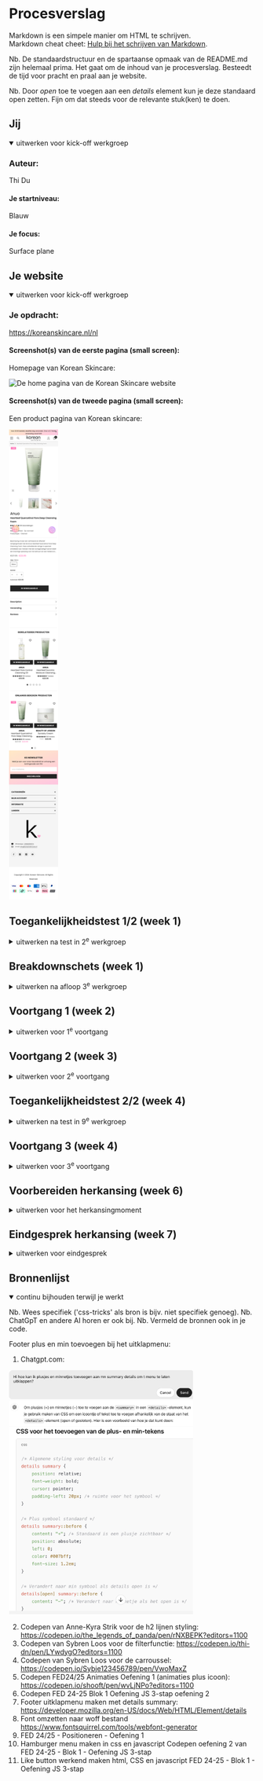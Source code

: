# Procesverslag
Markdown is een simpele manier om HTML te schrijven.  
Markdown cheat cheet: [Hulp bij het schrijven van Markdown](https://github.com/adam-p/markdown-here/wiki/Markdown-Cheatsheet).

Nb. De standaardstructuur en de spartaanse opmaak van de README.md zijn helemaal prima. Het gaat om de inhoud van je procesverslag. Besteedt de tijd voor pracht en praal aan je website.

Nb. Door *open* toe te voegen aan een *details* element kun je deze standaard open zetten. Fijn om dat steeds voor de relevante stuk(ken) te doen.





## Jij

<details open>
  <summary>uitwerken voor kick-off werkgroep</summary>

  ### Auteur:
  Thi Du

  #### Je startniveau:
  Blauw

  #### Je focus:
  Surface plane
 
</details>





## Je website

<details open>
  <summary>uitwerken voor kick-off werkgroep</summary>

  ### Je opdracht:
  https://koreanskincare.nl/nl

  #### Screenshot(s) van de eerste pagina (small screen): 
  Homepage van Korean Skincare:  

  <img src="readme-images/home-koreanskincare.png" width="100px" alt="De home pagina van de Korean Skincare website">

  #### Screenshot(s) van de tweede pagina (small screen):
  Een product pagina van Korean skincare:

  <img src="readme-images/product-koreanskincare.png" width="100px" alt="De product pagina van de Anua foaming cleanser">
 
</details>



## Toegankelijkheidstest 1/2 (week 1)

<details>
  <summary>uitwerken na test in 2<sup>e</sup> werkgroep</summary>

  ### Bevindingen
  Lijst met je bevindingen die in de test naar voren kwamen:
  - Er wordt netjes aangegeven waar je je bevindt, zoals in de navigatiebalk of in de footer.
  - Ze hebben veel list items gemaakt in de website en voor de titels veel level 3 headings
  - Linkjes bij images, buttons en tekst.
  -  Wanneer je in een toolbar bent waar de producten worden weergegeven leest hij een hele tekst voor wat nogal verwarrend is.

</details>



## Breakdownschets (week 1)

<details>
  <summary>uitwerken na afloop 3<sup>e</sup> werkgroep</summary>

  ### de hele pagina: 

  <img src="readme-images/Korean-Skincare-Home-page1-Breakdownschets.jpg" width="375px" alt="breakdown van de hele pagina">

  ### dynamisch deel (bijv menu): 

  <img src="readme-images/Korean-Skincare-Product-page2-Breakdownschets.jpg" width="375px" alt="breakdown van een dynamisch deel">

</details>




## Voortgang 1 (week 2)

<details>
  <summary>uitwerken voor 1<sup>e</sup> voortgang</summary>

  ### Stand van zaken
  Hier dit ging goed & dit was lastig (neem ook screenshots op van delen van je website en code)

  In deze week ging ik vooral de website bekijken die ik ga namaken en verbeteren (koreanskincare.nl).
  Ik zal gebruik maken van de site extract.pics om de meeste images uit de website te kunnen downloaden, die heb ik vorig jaar ook gebruikt. 

  Homepagina:

Aan het begin van de pagina zie je een carroussel met verschillende posters, ik zie dat er tekst op elke poster en dat is niet gemaakt met html css, ik zal de tekst van de posters eruit moeten editen en zelf met html css verschillende stijlen qua lettertype zoeken en toepassen. 

 <img src="readme-images/Voorbeeld-carroussel-home.png" width="200px" alt="Nav van Korean Skincare site ">

Dit lijkt mij nogal een lastig stukje om te maken omdat het een carroussel is met images en tekst, buttons maar het heeft ook een filter functie en dot buttons onderaan om te navigeren. Wanneer je over een afbeelding hovert verandert hij van plaatje en het heeft een soort inzoom animatie. Ik zal in de komende voortgangsgesprekken hier vragen over stellen en research over doen.

  <img src="readme-images/Voorbeeld-producten-carroussel.png" width="200px" alt="Nav van Korean Skincare site ">

De 5 plaatjes kan ik toepassen met grid, ik heb hierover ook in de lessen geoefendmet grid en zal dit toepassen op mijn site.

 <img src="readme-images/Voorbeeld-grid-images.png" width="200px" alt="Nav van Korean Skincare site ">


  Mijn vragen:
  - Zou ik alles moeten maken van de gekozen pagina's?
  - Hoe zou ik de h2 titels met een streep moeten maken?
  - Hoe zorg je ervoor dat wanneer je over een product plaatje hovered dat die verandert naar een ander product plaatje?

  ### Agenda voor meeting
Diya:
- Hoe maak je de rating?
- Verschillende tabs openen op dezelfde pagina, filter?

Thi:
 - Zou ik alles moeten maken van de gekozen pagina's?
  - Hoe zou ik de h2 titels met een streep moeten maken?
  - Hoe zorg je ervoor dat wanneer je over een product plaatje hovered dat die verandert naar een ander product plaatje?

Giulietta:
- Hoe laat je bubbels komen uit de cursor?
- Kun je nu nog veranderen van focus? van responsive naar surface plane?

Keysha:
- Hoe maak je verschillende tabs die je kunt openen op dezelfde pagina?
- Hoe voeg je een tabel samen in carroussel?

  ### Verslag van meeting
  Hier na afloop snel de uitkomsten van de meeting vastleggen:

  -  Maak verschillende dingen van de pagina, herhalende dingen kan je weglaten.- Met h2::before{}. h2::after{} kun je de strepen maken voor de kopjes/titels.
  - Hover image, transition, opacity- en animatie toevoegen.
  - Zoeken naar bubbels animaties op internet om toe te voegen aan de cursor.
  - Je kunt nog van focus veranderen, wel graag doorgeven.
  - Hover werkt niet op telefoon, alleen met cursor.
  - Grid maken voor je lijst of in je lijst
  - Voor de carroussel kun je de site: gebruiken. (Student assistente keurt het goed)

  We hebben het nagevraagd aan Sanne of we die carroussel konden gebruiken, maar die gebruikt wel een andere javascript library. Dit werd niet goedgekeurd door Sanne dus konden we die carroussel toch niet gebruiken.

</details>



## Voortgang 2 (week 3)

<details>
  <summary>uitwerken voor 2<sup>e</sup> voortgang</summary>

  ### Stand van zaken

 Als eerst wilde ik beginnen aan de navigatie:

<img src="readme-images/Nav-voorbeeld.png" width="200px" alt="Nav van Korean Skincare site ">

Ik verzamelde eerst alle iconen. Daarna ging ik de iconen op de goede grootte maken in css. Toen ging ik met flexbox werken om het naast elkaar te krijgen en te laten centreren. De Logo heb ik als h1 gemaakt. Ik had wel wat moeite met in de juiste volgorde zetten. Doordat ik de logo als h1 heb gemaakt, begint hij als eerst op de pagina maar hij moet in het midden staan van de nav iconen, dus dit was even uitvogelen.

In de les heb ik ook geleerd dat je het met order de volgorde kunt veranderen, dit heb ik toegepast op de iconen en uiteindelijk is het gelukt.

<img src="readme-images/Nav-oplossing.png" width="200px" alt="Nav oplossing css ">

<img src="readme-images/Nav-eigen-site.png" width="400px" alt="Nav op eigen site ">

Daarna ging ik verder met het hamburger menu. Wanneer je op de hamburger menu klikt schuift er een scherm uit met allemaal content waar je naartoe kunt navigeren. Ook zijn er soort filter buttons bovenaan. 

<img src="readme-images/Hamburger-menu-content-voorbeeld.png" width="200px" alt="Voorbeeld van hamburger menu ">

Het hamburger menu heb ik al eerder gemaakt in FED 24-25 Blok 1 Oefening JS 3-stap oefening 2 in de les. Dit heb ik ook meegenomen voor mijn site. Die oefening ging ook wel goed, dus kon ik makkelijk toepassen in mijn site. 

Ik had een probleem dat de andere elementen in. mijn main overlappen met de schuifscherm van de hamburger menu. Dit heb ik in de les nagevraagd aan mijn medestudent Diya, zij heeft geleerd van de studentenassistent dat je het kan fixen door de z-index hoog te zetten bijv hier op 1000. Het probleem is toen opgelost.

<img src="readme-images/Hamburger-menu-content.png" width="200px" alt="Hamburger menu op mijn site">
<img>

Ik heb meer style sheets gemaakt om het zo geordend te houden en makkelijk dingen kan teruginden en aanpassen: 


<img src="readme-images/Meerdere-style.png" width="200px" alt="Meerdere stylesheets">
<img>

Daarnaast vond ik het handig om meerdere mapjes te maken voor images:, zodat ik makkelijker kan vinden waar de images staan om die te benoemen in mijn html code.

<img src="readme-images/Meer-images-folders.png" width="200px" alt="Meerdere image folders">
<img>




  ### Agenda voor meeting
Diya:
- Hoe maak je de carroussel?
- Ik heb wat problemen met nth-of-child, hoe fix ik dit?

Thi:
- Hoe zet ik de navigatie buttons op de juiste plek?
- Hoe zet ik het kruisje helemaal naar rechts?
- Mijn img nav icons die willen niet goed op size hoe fix ik dit?

Giulietta:
- Hoe krijg ik de video goed in de achtergrond?
- Ik heb veen classes en id's, mag dat?
- Hoe maak je de nav sticky?

Keysha:
- Hoe verander je de kleur van een svg?
- Hoe krijg ik de tweede nav balk?
- Waarom is er aan de boven kant van mijn site een kleine pijl te zien?


  ### Verslag van meeting
  hier na afloop snel de uitkomsten van de meeting vastleggen

- Kijk goed wat een link of button moet zijn op de site
- Maak 2 navs, 1 voor hamburger menu en 1 voor de zoekbutton, login, winkelmand etc.
- Gebruik justify-self: end; om de cross te verplaatsen op het einde (staat bij grid oefening 2)
- Svg met filter:invert(1); om wit of zwart te krijgen voor een icoon
- nth-of-type ipv nth of child hij telt dan beter op volgorde.
- Probeer in inspect site met pijltool te kijken of er padding of margin zit om die onnodige witruimtes te verwijderen.
- Haal de classes en ID's eruit, gebruik echt pseudoclasses.

</details>



## Toegankelijkheidstest 2/2 (week 4)

<details>
  <summary>uitwerken na test in 9<sup>e</sup> werkgroep</summary>

  ### Bevindingen
  Lijst met je bevindingen die in de test naar voren kwamen (geef ook aan wat er verbeterd is):

  ### Bevindingen
  Lijst met je bevindingen die in de test naar voren kwamen:
  - Ik heb een h1 toegevoegd dat ook wordt gelezen, de originele website heeft dat niet.
  - Er wordt gelezen welke heading je bent. 
  - De aria labels worden voorgelezen dit maakt het duidelijk wat voor sectie het is en waar.
  - De navigatiebolletjes staan niet nu op de plaatjes in de eerste sectie, maar onder het plaatje. Dit is fijner voor de gebruiker, het overlapt de image niet.
  - Linkjes bij images waar nodig is, ook een beschrijving wordt er gegeven.
  - de buttons worden ook opgelezen.
  - De video kun je laten afspelen op de huidige pagina, op de originele site wordt je meteen gelinked naar een andere pagina.
  

</details>



## Voortgang 3 (week 4)

<details>
  <summary>uitwerken voor 3<sup>e</sup> voortgang</summary>

  ### Stand van zaken
  Hier dit ging goed & dit was lastig (neem ook screenshots op van delen van je website en code)

  Dit is het voorbeeld van de officiële site van de footer: 

  <img src="readme-images/Uitklapbare-footer-menu-voorbeeld.png" width="300px" alt="Voorbeeld footer uitklap menu">
<img>

Voor de footer heb ik gebruik gemaakt van summary en details Op deze pagina heb ik gelezen hoe je het kan doen. https://developer.mozilla.org/en-US/docs/Web/HTML/Element/details De footer menu moet namelijk worden uitgeklapt. 

Toen ben ik verder gegaan met de styling, want er moet een zwarte lijn onder elke kop en ook een plus/min icoon aan de rechterkant. Ik heb hiervoor hulp gevraagd aan chat gpt.

<img src="readme-images/ChatGPT-uitklapmenu-vraag.png" width="400px" alt="ChatGPT input">
<img>
<img src="readme-images/ChatGPT-uitklapmenu-uitleg.png" width="400px" alt="ChatGPT output uitleg">
<img>
<img src="readme-images/ChatGPT-uitklapmenu-antw.png" width="300px" alt="ChatGPT output code">
<img>

Ik ging daarna verder met de contact details onderaan voor whatsapp en email. Ik heb dat in dezelfde section gemaakt en het list items van gemaakt, zo kan ik het ook met flexbox stylen.

Ik zat daarna wel met het probleem dat de link (a) allemaal een underline krijgen:

<img src="readme-images/footer-uitklapmenu-probleem.png" width="300px" alt="Uitklap menu probleem met underline">
<img>

Dit komt doordat ik het in de code de ul niet specifiek heb genoemd voor alleen de contact detail maar het alle linkjes styled. Ik heb daarom de ul van de footermenu ook gespecificeerd in css. 

<img src="readme-images/details-summary-section-specificeren.png" width="300px" alt="Details  neerzetten in css">
<img>

Ik heb ook een animatie toegevoegd voor de plusjes en minnetjes, ze draaien 360 graden als je eroverheen hovert, dit is een soort trigger voor de gebruikers om het menu uit te klappen. 
Ik heb hiervoor gebruik gemaakt van de oefening die we in de les hadden gedaan: Codepen FED24/25 Animaties Oefening 1.


Nu is de footermenu klaar en ziet het er zo uit:

<img src="readme-images/Footer-menu-gefixed.png" width="300px" alt="De footer problemen gefixt">
<img>

Ik heb een probleem met 2 images van de productmerken. De 2 plaatjes die zien er ingedeukt uit terwijl de andere wel goed op grootte te zien zijn.

<img src="readme-images/Images-brands-probleem.png" width="300px" alt="Probleem met 2 images">
<img>

Dit heb ik opgelost door in de code height: auto te zetten, dit zorgt ervoor dat de hoogte van alle afbeeldingen juist zijn ingesteld.

<img src="readme-images/Brands-oplossing.png" width="300px" alt="Oplossing in de code voor de 2 images">
<img>

Nu is het opgelost en hebben die afbeeldingen ook de juiste grootte gekregen:

<img src="readme-images/Brands-gefixt.png" width="300px" alt="Resultaat van de 2 images">
<img>

### Agenda voor meeting
  samen met je groepje opstellen

  Diya: 
  -  Hoe moet ik de tweede menu toevoegen
  - Hoe moet ik de buttons stijlen
  - Hoe haal ik de achtergrond eruit 

Thi:
- Tekst bij mijn plaatjes mag dat? of alles zelf maken?
- Hoe maak ik de filter tabs in mijn hamburgernav en op mijn pagina's
- De images in mijn collage bewegen mee wanneer je responsive 
- Surface plane, mijn website heeft al veel animaties tellen die mee voor surface plane als ik die namaak of moet ik weer nieuwe toevoegen?

Giulietta:
- Hoe maak ik de producten netjes met prijs button en tekst?
- Hoe laat ik die tekst springen naar beneden?


  ### Verslag van meeting
  hier na afloop snel de uitkomsten van de meeting vastleggen

  - Je mag geen tekst op de plaatjes, je moet ze zelf maken per plaatje. Handig als je goed bent in Photoshop om alle tekst weg te halen.
  - Sybren zal codepen sturen voor de filterfunctie.
  - De animaties die je namaakt van de originele site tellen mee voor de surface plane, zelf kun je altijd wat meer toevoegen om alle 5 dingen van de surfaceplane af te strepen.
  - Gebruik display flex en flex wrap
  - Afbeelding grijze filter over heen-> ::before (even video zoeken)
  - order -1 gebruiken 
</details>

## Voorbereiden herkansing (week 6)

<details>
  <summary>uitwerken voor het herkansingmoment</summary>

  ### Stand van zaken

Om de filter werkend te krijgen heb ik tijdens de 4e voortgangsgesprek hulp gekregen van Sanne. Tijdens het gesprek heeft hij een codepen gemaakt en de stappen uitgelegd. Het zag er veel makkelijker uit dan ik dacht!

Thuis ging ik de filter in mijn site in elkaar zetten en ben ik tegen een aantal obstakels tegengekomen. 

<img src="readme-images/label-padding-werkt-niet.png" width="300px" alt="Probleem met de padding van de label">
<img>

Er zit teveel ruimte aan de onderkant van de button, de tekst zit daardoor niet precies in het midden. In de codepen die Sanne had gemaakt zit hij wel gewoon goed in het midden. Ik heb verschillende manieren geprobeerd en gekeken in mijn code of ik iets heb gedaan bij andere stukken tekst, maar ik zie niet precies waar het door komt. Dit gebeurd nadat ik de "appearance:none;" neerzet, zodat de radiobutton wordt verwijderd. 

Ik heb ook gekeken of het aan mijn font ligt, maar dat is niet zo.. Ook heb ik gevraagd aan CHATGPT of die in mijn code kan kijken waar het aan ligt, maar de suggesties die hij geeft en toe pas in mijn code blijken het niet op te lossen. 

<img src="readme-images/images-niet-zelfde-width.png" width="400px" alt="Probleem met de images die niet dezelfde grootte hebben">
<img>

Uiteindelijk heeft Keysha mij kunnen helpen om dat op te lossen. Ze zei dat je het met height kunt fixen. Met flex kun je het tekst daarna precies in het midden krijgen. 


<img src="readme-images/Oplossing-label-height-code.png" width="300px" alt="Oplossing label height code">
<img>

<img src="readme-images/Resultaat-label-height-oplossing.png" width="300px" alt="Oplossing label height afbeelding">
<img>

Een aantal afbeeldingen zijn heel erg klein (zie linksonder in de afbeelding) en de rest hebben wel dezelfde grootte, ik dacht dat het aan het bestand lag, maar als ik die verwijder dan gaan opeens de andere afbeeldingen kleiner worden. Dus ging ik het bewerken in de css code.

Uiteindelijk heb ik het opgelost door ook de "li" op te noemen dus niet alleen "ul img", maar "ul li img".

<img src="readme-images/images-zelfde-width-oplossing-code.png" width="300px" alt="Code oplossing om dezelfde width te krijgen">
<img>

Uit de les FED 24-25 - Blok 1 - Oefening positioneren heb ik geleerd hoe je tekst kunt positioneren op een plaatje. Dit heb ik toegepast op de button om hem onderaan het plaatje te krijgen en de tekst "nieuw" rechtsboven.

<img src="readme-images/product-plaatje-positionering.png" width="300px" alt="Code oplossing om dezelfde width te krijgen">
<img>

De officiele website heeft de navigatiedots OP de posters staan, wat het onoverzichtelijk en rommelig maakt. Ik wil de navigatiedots onder de posters hebben. 

<img src="readme-images/navigatiedots-fout.png" width="300px" alt="navigatiedots die over de poster staan">
<img>

Als microinteractie heb ik gekozen om de winkelmand knop werkend te krijgen met CSS en javascript. 

Wanneer je op de productpagina bevindt en klikt op 'In Winkelmandje' krijg je rechtboven bij de winkelmand icoon een update te zien van het aantal die je hebt toegevoegd. 

Ook krijg je als feedback een geluidje te horen (geld geluid) dat je het hebt gekocht en de button verandert even van kleur, elke keer wanneer je op die button drukt.



</details>

## Eindgesprek herkansing (week 7)

<details>
  <summary>uitwerken voor eindgesprek</summary>

  ### Je uitkomst - karakteristiek screenshots:

  <img src="readme-images/fullscreenshot-home1.png" width="300px" alt="uitomst opdracht 1">


  ### Dit ging goed/Heb ik geleerd: 


  Ik heb veel geleerd tijdens de lessen, ik vond dat de lessen heel erg helpen met het maken van mijn website en er duidelijk word uitgelegd. Ik heb veel oefeningen ook toegepast op mijn site.
  - Ik heb geleerd om het hamburger menu te maken en ook met javascript.
  - Met grid werken voor de poster indeling van de tekst (Dit heb ik met Sanne gemaakt tijdens de laatste les)
  - Met x-overflow scroll de sliders horizontaal te laten scrollen 
  - Details summary gebruiken om een uitklapmenu te maken.
  - Met @keyframe animaties maken op een makkelijke manier

  Ik ben heel tevreden met de footer, ik vind dat het er netjes uitziet en veel lijkt op de originele pagina. Ook vond ik het leuk om te maken vooral de animatie vind ik een leuke toevoeging. 


  ### Dit was lastig/Is niet gelukt:

  Het is mij niet gelukt om alles af te maken voor de deadline. Wel heb ik geprobeerd om zo ver mogelijk te komen. Ik heb mij vooral gefocust op de eerste pagina, want veel dingen komen in de 2e pagina in terug. 

  - De carroussel is ook nog niet gelukt om werkend te krijgen. Ik had met Sanne in de les de navigatie bolletjes op de juiste manier proberen te maken zodat hij naar slide naar elke poster, maar hij gaat alleen naar 1 poster als je erop drukt. Dit wil ik nog fixen. 

  - De filteropties vind ik ook nog moeilijk om voor elkaar te krijgen, ik ga dit nog uitvogelen en hulp vragen aan studentenassistenten. 

  - De filteroptie moet ik ook toepassen op mijn hamburger menu, daarom is die nog niet af. 

  - De tekst op mijn posters moet ik ook nog toevoegen, dit zal ik nog doen.

  - Surface plane onderwerpen heb ik nog niet toegepast, ik was vooral bezig met het namaken van de site. Ik heb wel een animatie toegepast, maar ik weet niet of dat al genoeg is voor 1 onderwerp van de surfaceplane. Wel heb ik al een idee welke dingen ik wil toevoegen, namelijk: 
- [x] Animaties (plusicoon)
- [ ] Werkend filterfunctie
- [ ] Werkend zoekfunctie
- [ ] Style/animate SVG icons
- [ ] Iets met video?

Tijdens het valideren van mijn index pagina, heb ik een error gekregen bij mijn nav 1, ik had blijkbaar geen nav open geplaatst maar wel nav sluit. Dit zal ik later moeten aanpassen, want dit moet ik in css met pseudoclasses weer aangeven aangezien ik 2 navs heb.

  <img src="readme-images/Foutmelding-nav1.png" width="375px" alt="nav 1 foutmelding">

  Wat ik beter kon doen is mijn read-me up to date houden tijdens dat ik bezig ben met coderen, dit heb ik niet gedaan maar pas op laatste moment, waardoor ik veel terug moest zoeken en veel moet schrijven. De meeste dingen staan er nu erin, maar ik wil nog wat uitleg en screenshots toevoegen om het meer compleet te maken.

  Ik ervaarde wat problemen omdat ik later besefte dat de afbeeldingen op de filteropties eigenlijk a'tjes zijn die linken naar een andere pagina. Dit heb ik dus op het einde pas toegepast, want ik dacht dat het heel simpel zou zijn.. en dat er niks zou veranderen.. 

</details>






## Bronnenlijst

<details open>
  <summary>continu bijhouden terwijl je werkt</summary>

  Nb. Wees specifiek ('css-tricks' als bron is bijv. niet specifiek genoeg). 
  Nb. ChatGpT en andere AI horen er ook bij.
  Nb. Vermeld de bronnen ook in je code.


Footer plus en min toevoegen bij het uitklapmenu:
  1. Chatgpt.com:

<img src="readme-images/ChatGPT-uitklapmenu-vraag.png" width="375px" alt="uitklapmenu footer vraag ">
<img src="readme-images/ChatGPT-uitklapmenu-uitleg.png" width="375px" alt="uitklapmenu footer vraag ">
<img src="readme-images/ChatGPT-uitklapmenu-antw.png" width="375px" alt="uitklapmenu footer vraag ">

  2. Codepen van Anne-Kyra Strik voor de h2 lijnen styling: https://codepen.io/the_legends_of_panda/pen/rNXBEPK?editors=1100
  3. Codepen van Sybren Loos voor de filterfunctie: https://codepen.io/thi-dn/pen/LYwdygO?editors=1100
  4. Codepen van Sybren Loos voor de carroussel: https://codepen.io/Sybje123456789/pen/VwoMaxZ
  5. Codepen FED24/25 Animaties Oefening 1 (animaties plus icoon): https://codepen.io/shooft/pen/wvLjNPo?editors=1100
  6. Codepen FED 24-25 Blok 1 Oefening JS 3-stap oefening 2 
  7. Footer uitklapmenu maken met details summary: https://developer.mozilla.org/en-US/docs/Web/HTML/Element/details
  8. Font omzetten naar woff bestand https://www.fontsquirrel.com/tools/webfont-generator
  9. FED 24/25 - Positioneren - Oefening 1 
  10. Hamburger menu maken in css en javascript Codepen oefening 2 van FED 24-25 - Blok 1 - Oefening JS 3-stap
  11. Like button werkend maken html, CSS en javascript FED 24-25 - Blok 1 - Oefening JS 3-stap

</details>
